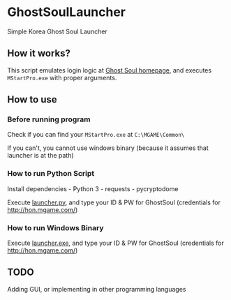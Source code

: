 # GhostSoulLauncher

Simple Korea Ghost Soul Launcher

## How it works?

This script emulates login logic at [Ghost Soul homepage](http://hon.mgame.com/), and executes `MStartPro.exe` with proper arguments.

## How to use

### Before running program

Check if you can find your `MStartPro.exe` at `C:\MGAME\Common\`

If you can't, you cannot use windows binary (because it assumes that launcher is at the path)

### How to run Python Script

Install dependencies
    - Python 3
    - requests
    - pycryptodome

Execute [launcher.py](/launcher.py), and type your ID & PW for GhostSoul (credentials for http://hon.mgame.com/)

### How to run Windows Binary

Execute [launcher.exe](/dist/launcher.exe), and type your ID & PW for GhostSoul (credentials for http://hon.mgame.com/)

## TODO
Adding GUI, or implementing in other programming languages
